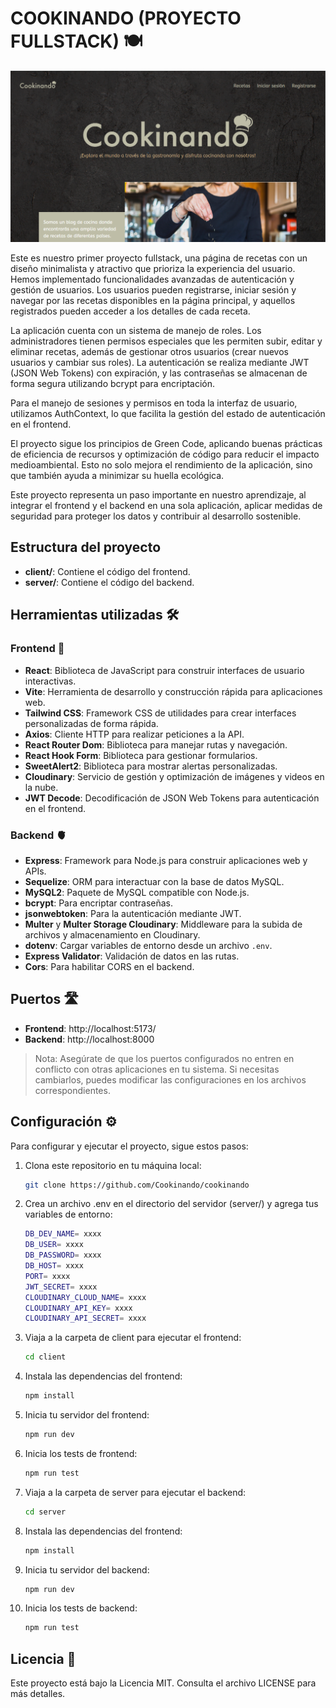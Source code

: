 # COOKINANDO (PROYECTO FULLSTACK) 🍽️

![](./client/src/assets/images/readme/home_desktop.png)


Este es nuestro primer proyecto fullstack, una página de recetas con un diseño minimalista y atractivo que prioriza la experiencia del usuario. Hemos implementado funcionalidades avanzadas de autenticación y gestión de usuarios. Los usuarios pueden registrarse, iniciar sesión y navegar por las recetas disponibles en la página principal, y aquellos registrados pueden acceder a los detalles de cada receta.

La aplicación cuenta con un sistema de manejo de roles. Los administradores tienen permisos especiales que les permiten subir, editar y eliminar recetas, además de gestionar otros usuarios (crear nuevos usuarios y cambiar sus roles). La autenticación se realiza mediante JWT (JSON Web Tokens) con expiración, y las contraseñas se almacenan de forma segura utilizando bcrypt para encriptación.

Para el manejo de sesiones y permisos en toda la interfaz de usuario, utilizamos AuthContext, lo que facilita la gestión del estado de autenticación en el frontend.

El proyecto sigue los principios de Green Code, aplicando buenas prácticas de eficiencia de recursos y optimización de código para reducir el impacto medioambiental. Esto no solo mejora el rendimiento de la aplicación, sino que también ayuda a minimizar su huella ecológica.

Este proyecto representa un paso importante en nuestro aprendizaje, al integrar el frontend y el backend en una sola aplicación, aplicar medidas de seguridad para proteger los datos y contribuir al desarrollo sostenible.

## Estructura del proyecto

- **client/**: Contiene el código del frontend.
- **server/**: Contiene el código del backend.

## Herramientas utilizadas 🛠️

### Frontend 👀

- **React**: Biblioteca de JavaScript para construir interfaces de usuario interactivas.
- **Vite**: Herramienta de desarrollo y construcción rápida para aplicaciones web.
- **Tailwind CSS**: Framework CSS de utilidades para crear interfaces personalizadas de forma rápida.
- **Axios**: Cliente HTTP para realizar peticiones a la API.
- **React Router Dom**: Biblioteca para manejar rutas y navegación.
- **React Hook Form**: Biblioteca para gestionar formularios.
- **SweetAlert2**: Biblioteca para mostrar alertas personalizadas.
- **Cloudinary**: Servicio de gestión y optimización de imágenes y videos en la nube.
- **JWT Decode**: Decodificación de JSON Web Tokens para autenticación en el frontend.
  
### Backend 🫀

- **Express**: Framework para Node.js para construir aplicaciones web y APIs.
- **Sequelize**: ORM para interactuar con la base de datos MySQL.
- **MySQL2**: Paquete de MySQL compatible con Node.js.
- **bcrypt**: Para encriptar contraseñas.
- **jsonwebtoken**: Para la autenticación mediante JWT.
- **Multer** y **Multer Storage Cloudinary**: Middleware para la subida de archivos y almacenamiento en Cloudinary.
- **dotenv**: Cargar variables de entorno desde un archivo `.env`.
- **Express Validator**: Validación de datos en las rutas.
- **Cors**: Para habilitar CORS en el backend.

## Puertos 🛣️

- **Frontend**: http://localhost:5173/
- **Backend**: http://localhost:8000

> Nota: Asegúrate de que los puertos configurados no entren en conflicto con otras aplicaciones en tu sistema. Si necesitas cambiarlos, puedes modificar las configuraciones en los archivos correspondientes.


## Configuración ⚙️

Para configurar y ejecutar el proyecto, sigue estos pasos:

1. Clona este repositorio en tu máquina local:

   ```bash
   git clone https://github.com/Cookinando/cookinando

2.  Crea un archivo .env en el directorio del servidor (server/) y agrega tus variables de entorno:

    ```bash	
    DB_DEV_NAME= xxxx                     
    DB_USER= xxxx
    DB_PASSWORD= xxxx
    DB_HOST= xxxx
    PORT= xxxx
    JWT_SECRET= xxxx
    CLOUDINARY_CLOUD_NAME= xxxx
    CLOUDINARY_API_KEY= xxxx
    CLOUDINARY_API_SECRET= xxxx

3. Viaja a la carpeta de client para ejecutar el frontend:

    ```bash
    cd client

4. Instala las dependencias del frontend:

    ```bash	
    npm install

5. Inicia tu servidor del frontend:

    ```bash	
    npm run dev

6. Inicia los tests de frontend: 

     ```bash	
    npm run test

7. Viaja a la carpeta de server para ejecutar el backend:

    ```bash
    cd server

8. Instala las dependencias del frontend:

    ```bash	
    npm install

9. Inicia tu servidor del backend:

    ```bash	
    npm run dev

10. Inicia los tests de backend: 

     ```bash	
    npm run test
    
## Licencia 📃

Este proyecto está bajo la Licencia MIT. Consulta el archivo LICENSE para más detalles.



